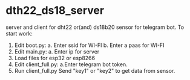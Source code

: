 # dth22_ds18_server
server and client for dht22 or(and) ds18b20 sensor for telegram bot.
To start work:
1. Edit boot.py:
   a. Enter ssid for WI-FI
   b. Enter a paas for WI-FI
2. Edit main.py:
   a. Enter ip for server
3. Load files for esp32 or esp8266
4. Edit client_full.py:
   a.Enter telegram bot token.
5. Run client_full.py
Send "key1" or "key2" to get data from sensor.
